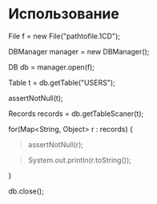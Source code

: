 # Использование #

File f = new File("pathtofile.1CD");

DBManager manager = new DBManager();

DB db = manager.open(f);

Table t = db.getTable("USERS");

assertNotNull(t);

Records records = db.getTableScaner(t);

for(Map<String, Object> r : records) {

> assertNotNull(r);

> System.out.println(r.toString());

}

db.close();